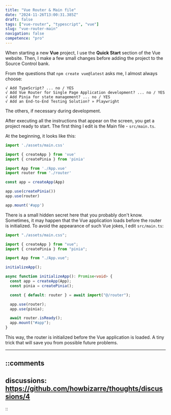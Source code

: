 ```yaml
---
title: "Vue Router & Main file"
date: "2024-11-26T13:00:31.385Z"
draft: false
tags: ["vue-router", "typescript", "vue"]
slug: "vue-router-main"
navigation: false
competence: "pro"
---
```


When starting a new **Vue** project, I use the **Quick Start** section of the Vue website. Then, I make a few small changes before adding the project to the Source Control bank.

<!--more-->

From the questions that `npm create vue@latest` asks me, I almost always choose:

```shell
√ Add TypeScript? ... no / YES
√ Add Vue Router for Single Page Application development? ... no / YES
√ Add Pinia for state management? ... no / YES
√ Add an End-to-End Testing Solution? » Playwright
```

The others, if necessary during development.

After executing all the instructions that appear on the screen, you get a project ready to start. The first thing I edit is the Main file - `src/main.ts`.

At the beginning, it looks like this:

```typescript
import './assets/main.css'

import { createApp } from 'vue'
import { createPinia } from 'pinia'

import App from './App.vue'
import router from './router'

const app = createApp(App)

app.use(createPinia())
app.use(router)

app.mount('#app')
```

There is a small hidden secret here that you probably don't know. Sometimes, it may happen that the Vue application loads before the router is initialized. To avoid the appearance of such Vue jokes, I edit `src/main.ts`:

```typescript
import "./assets/main.css";

import { createApp } from "vue";
import { createPinia } from "pinia";

import App from "./App.vue";

initializeApp();

async function initializeApp(): Promise<void> {
  const app = createApp(App);
  const pinia = createPinia();

  const { default: router } = await import("@/router");

  app.use(router);
  app.use(pinia);

  await router.isReady();
  app.mount("#app");
}  
```

This way, the router is initialized before the Vue application is loaded. A tiny trick that will save you from possible future problems.

---

::comments
---
discussions: https://github.com/howbizarre/thoughts/discussions/4
---
::
